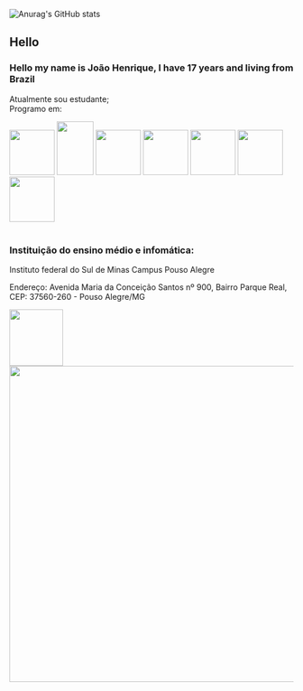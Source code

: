   ![Anurag's GitHub stats](https://github-readme-stats.vercel.app/api?username=kirigaya7447&show_icons=true&count_private=true&theme=synthwave)

<div>
  <h2>Hello</h2>
  <h3>Hello my name is João Henrique, I have 17 years and living from Brazil</h3>
  <p>Atualmente sou estudante;<br>
    Programo em:</p>
  <img height="80px" width="80px" src="https://encrypted-tbn0.gstatic.com/images?q=tbn:ANd9GcSJFH7PBN3gsAx22yIadSQI5B_WozvCgJjyBw&usqp=CAU">
  <img height="95px" width="65px" src="https://upload.wikimedia.org/wikipedia/pt/thumb/3/30/Java_programming_language_logo.svg/1200px-Java_programming_language_logo.svg.png">
  <img height="80px" width="80px" src="https://logosmarcas.net/wp-content/uploads/2021/10/Python-Emblema.jpg">
  <img height="80px" width="80px" src="https://cdn-icons-png.flaticon.com/512/732/732212.png">
  <img height="80px" width="80px" src="https://logospng.org/download/css-3/logo-css-3-2048.png">
  <img height="80px" width="80px" src="https://i0.wp.com/pt.mundobabushka.com/wp-content/uploads/sites/5/2016/03/js-logo.png?fit=500%2C500&ssl=1">
  <img height="80px" width="80px" src="https://logospng.org/download/php/logo-php-1024.png">
  </div>
  <br>
  <div>
  <h3>Instituição do ensino médio e infomática:</h3>
  <p>Instituto federal do Sul de Minas Campus Pouso Alegre</p>
  <p>Endereço: Avenida Maria da Conceição Santos nº 900, Bairro Parque Real, CEP: 37560-260 - Pouso Alegre/MG</p>
  <a href="https://goo.gl/maps/jFsxvNYMjxMhyHGV9" target="_blank">
    <img height="100px" width="95px" src="https://portal.poa.ifsuldeminas.edu.br/images/2018/Agosto/22/IFSULDEMINAS_Pouso-Alegre-aplica%C3%A7%C3%B5es-verticais.png"></a>
  </div>
  
  <img height="560px" width="560px" src="https://media.tenor.com/RP_qoKH85xgAAAAM/the-rock-sus-the-rock-meme.gif">
  
